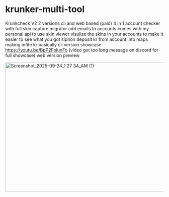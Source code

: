 # krunker-multi-tool
Krunkcheck V2 2 versions cli and web based (paid)
4 in 1
account checker with full skin capture
migrator add emails to accounts comes with my personal api to use
skin viewer visulize the skins in your accounts to make it easier to see what you got
siphon deposit kr from account into maps making infite kr basically
cli version showcase 
https://youtu.be/BpP2FolunFo (video got too long message on discord for full showcase)
web version preview

<img width="642" height="411" alt="Screenshot_2025-09-24_1 27 34_AM (1)" src="https://github.com/user-attachments/assets/411c578a-629c-4355-a53e-326363c9dc68" />
